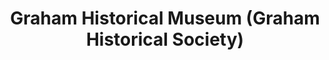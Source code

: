 ---
layout: repo
title: "Graham Historical Museum (Graham Historical Society)"
id: 4871
permalink: repos/4871/
---